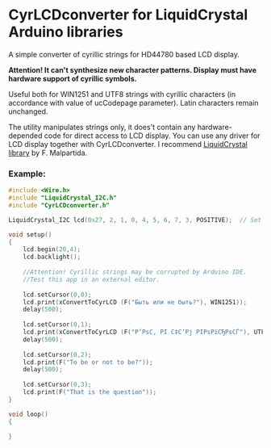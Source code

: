 # CyrLCDconverter for LiquidCrystal Arduino libraries

A simple converter of cyrillic strings for HD44780 based LCD display.

**Attention! It can't synthesize new character patterns. Display must have hardware support of cyrillic symbols.**

Useful both for WIN1251 and UTF8 strings with cyrillic characters 
(in accordance with value of ucCodepage parameter). 
Latin characters remain unchanged.

The utility manipulates strings only, it does't contain any hardware-depended code for direct access to LCD display. 
You can use any driver for LCD display together with CyrLCDconverter. I recommend [LiquidCrystal library](https://bitbucket.org/fmalpartida/new-liquidcrystal/wiki/Home) by F. Malpartida.

### Example: 

```C++
#include <Wire.h> 
#include "LiquidCrystal_I2C.h" 
#include "CyrLCDconverter.h"

LiquidCrystal_I2C lcd(0x27, 2, 1, 0, 4, 5, 6, 7, 3, POSITIVE);  // Set the LCD I2C address

void setup()   
{
	lcd.begin(20,4);
	lcd.backlight();	
	
	//Attention! Cyrillic strings may be corrupted by Arduino IDE.
	//Test this app in an external editor.
	
	lcd.setCursor(0,0);
	lcd.print(xConvertToCyrLCD (F("Быть или не быть?"), WIN1251));
	delay(500);	
	
	lcd.setCursor(0,1);
	lcd.print(xConvertToCyrLCD (F("Р’РѕС‚ РІ С‡С‘Рј РІРѕРїСЂРѕСЃ"), UTF8));
	delay(500);  
	
	lcd.setCursor(0,2);
	lcd.print(F("To be or not to be?"));
	delay(500);	
	
	lcd.setCursor(0,3);
	lcd.print(F("That is the question"));
}

void loop()
{

}
```


